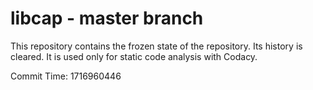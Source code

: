 # libcap - master branch

This repository contains the frozen state of the repository.
Its history is cleared. It is used only for static code
analysis with Codacy.

Commit Time: 1716960446